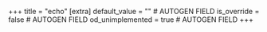 +++
title = "echo"
[extra]
default_value = "" # AUTOGEN FIELD
is_override = false # AUTOGEN FIELD
od_unimplemented = true # AUTOGEN FIELD
+++